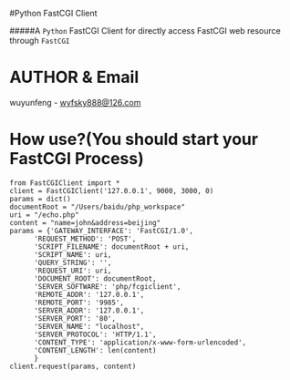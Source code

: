 
#Python FastCGI Client

#####A `Python` FastCGI Client for directly access FastCGI web resource through `FastCGI`


AUTHOR & Email
================

wuyunfeng
    - wyfsky888@126.com


How use?(You should start your FastCGI Process)
========================

    from FastCGIClient import *
    client = FastCGIClient('127.0.0.1', 9000, 3000, 0)
	params = dict()
	documentRoot = "/Users/baidu/php_workspace"
	uri = "/echo.php"
	content = "name=john&address=beijing"
	params = {'GATEWAY_INTERFACE': 'FastCGI/1.0',
          'REQUEST_METHOD': 'POST',
          'SCRIPT_FILENAME': documentRoot + uri,
          'SCRIPT_NAME': uri,
          'QUERY_STRING': '',
          'REQUEST_URI': uri,
          'DOCUMENT_ROOT': documentRoot,
          'SERVER_SOFTWARE': 'php/fcgiclient',
          'REMOTE_ADDR': '127.0.0.1',
          'REMOTE_PORT': '9985',
          'SERVER_ADDR': '127.0.0.1',
          'SERVER_PORT': '80',
          'SERVER_NAME': "localhost",
          'SERVER_PROTOCOL': 'HTTP/1.1',
          'CONTENT_TYPE': 'application/x-www-form-urlencoded',
          'CONTENT_LENGTH': len(content)
          }
	client.request(params, content)
        

